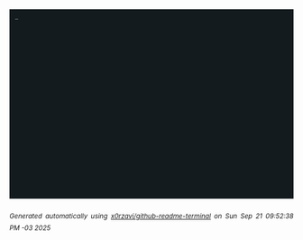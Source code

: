<div align="justify">
<picture>
    <source media="(prefers-color-scheme: dark)" srcset="./output.gif">
    <source media="(prefers-color-scheme: light)" srcset="./output.gif">
    <img alt="GIFOS" src="output.gif">
</picture>

<sub><i>Generated automatically using [x0rzavi/github-readme-terminal](https://github.com/x0rzavi/github-readme-terminal) on Sun Sep 21 09:52:38 PM -03 2025</i></sub>

<!-- <details>
<summary>More details</summary>

</details> -->
</div>

<!-- Image deletion URL: NONE -->